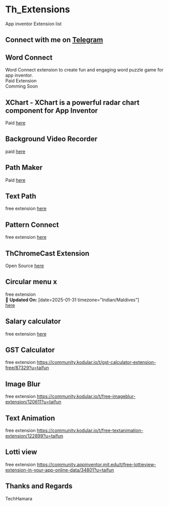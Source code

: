 # Th_Extensions
App inventor Extension list
## Connect with me on [Telegram](https://t.me/techhamara91)

## Word Connect
  Word Connect extension to create fun and engaging word puzzle game for app inventor.<br>
  Paid Extension<br>
  Comming Soon

## XChart - XChart is a powerful radar chart component for App Inventor
  Paid [here](https://github.com/TechHamara/XChart-Extension-for-App-inventor)
## Background Video Recorder
  paid
  [here](https://github.com/TechHamara/background-video-recorder)
  
## Path Maker
  Paid
  [here](https://github.com/TechHamara/path-maker/tree/main)

## Text Path
free extension [here](https://github.com/TechHamara/TextPath)

## Pattern Connect
free extension [here](
https://github.com/TechHamara/pattern-connect)

## ThChromeCast Extension 
Open Source 
[here](https://github.com/TechHamara/ThChromeCast)

## Circular menu x 
free extension <br>
📅 **Updated On:** 
[date=2025-01-31 timezone="Indian/Maldives"] <br>
[here](
https://github.com/TechHamara/CircularMenuX)
<br>
## Salary calculator
free extension [here](
https://community.kodular.io/t/my-first-salarycalculator-extention-free/86933?u=taifun)
## GST Calculator 
free extension 
https://community.kodular.io/t/gst-calculator-extension-free/87329?u=taifun
## Image Blur
free extension 
https://community.kodular.io/t/free-imageblur-extension/120611?u=taifun
## Text Animation 
free extension 
https://community.kodular.io/t/free-textanimation-extension/122899?u=taifun
## Lotti view 
free extension 
https://community.appinventor.mit.edu/t/free-lottieview-extension-in-your-app-online-data/34801?u=taifun

## Thanks and Regards 
TechHamara 

